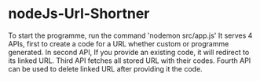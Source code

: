 # nodeJs-Url-Shortner
To start the programme, run the command 'nodemon src/app.js'
It serves 4 APIs, first to create a code for a URL whether custom or programme generated.
In second API, If you provide an existing code, it will redirect to its linked URL.
Third API fetches all stored URL with their codes.
Fourth API can be used to delete linked URL after providing it the code.

